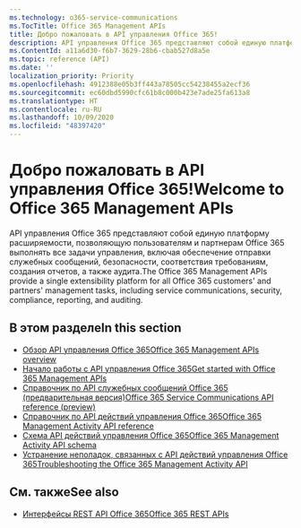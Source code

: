 ```yaml
---
ms.technology: o365-service-communications
ms.TocTitle: Office 365 Management APIs
title: Добро пожаловать в API управления Office 365!
description: API управления Office 365 представляют собой единую платформу расширяемости, позволяющую пользователям и партнерам Office 365 выполнять все задачи управления, включая обеспечение отправки служебных сообщений, безопасности, соответствия требованиям, создания отчетов, а также аудита.
ms.ContentId: a11a6d30-f6b7-3629-28b6-cbab527d8a5e
ms.topic: reference (API)
ms.date: ''
localization_priority: Priority
ms.openlocfilehash: 4912388e05b3ff443a78505cc54238455a2ecf36
ms.sourcegitcommit: ec60dbd5990cfc61b8c000b423e7ade25fa613a8
ms.translationtype: HT
ms.contentlocale: ru-RU
ms.lasthandoff: 10/09/2020
ms.locfileid: "48397420"
---
```

# <a name="welcome-to-office-365-management-apis"></a><span data-ttu-id="a439f-103">Добро пожаловать в API управления Office 365!</span><span class="sxs-lookup"><span data-stu-id="a439f-103">Welcome to Office 365 Management APIs</span></span>

<span data-ttu-id="a439f-104">API управления Office 365 представляют собой единую платформу расширяемости, позволяющую пользователям и партнерам Office 365 выполнять все задачи управления, включая обеспечение отправки служебных сообщений, безопасности, соответствия требованиям, создания отчетов, а также аудита.</span><span class="sxs-lookup"><span data-stu-id="a439f-104">The Office 365 Management APIs provide a single extensibility platform for all Office 365 customers' and partners' management tasks, including service communications, security, compliance, reporting, and auditing.</span></span>

## <a name="in-this-section"></a><span data-ttu-id="a439f-105">В этом разделе</span><span class="sxs-lookup"><span data-stu-id="a439f-105">In this section</span></span>

- [<span data-ttu-id="a439f-106">Обзор API управления Office 365</span><span class="sxs-lookup"><span data-stu-id="a439f-106">Office 365 Management APIs overview</span></span>](office-365-management-apis-overview.md)
- [<span data-ttu-id="a439f-107">Начало работы с API управления Office 365</span><span class="sxs-lookup"><span data-stu-id="a439f-107">Get started with Office 365 Management APIs</span></span>](get-started-with-office-365-management-apis.md)
- [<span data-ttu-id="a439f-108">Справочник по API служебных сообщений Office 365 (предварительная версия)</span><span class="sxs-lookup"><span data-stu-id="a439f-108">Office 365 Service Communications API reference (preview)</span></span>](office-365-service-communications-api-reference.md)
- [<span data-ttu-id="a439f-109">Справочник по API действий управления Office 365</span><span class="sxs-lookup"><span data-stu-id="a439f-109">Office 365 Management Activity API reference</span></span>](office-365-management-activity-api-reference.md)
- [<span data-ttu-id="a439f-110">Схема API действий управления Office 365</span><span class="sxs-lookup"><span data-stu-id="a439f-110">Office 365 Management Activity API schema</span></span>](office-365-management-activity-api-schema.md)
- [<span data-ttu-id="a439f-111">Устранение неполадок, связанных с API действий управления Office 365</span><span class="sxs-lookup"><span data-stu-id="a439f-111">Troubleshooting the Office 365 Management Activity API</span></span>](troubleshooting-the-office-365-management-activity-api.md)

## <a name="see-also"></a><span data-ttu-id="a439f-112">См. также</span><span class="sxs-lookup"><span data-stu-id="a439f-112">See also</span></span>

- [<span data-ttu-id="a439f-113">Интерфейсы REST API Office 365</span><span class="sxs-lookup"><span data-stu-id="a439f-113">Office 365 REST APIs</span></span>](https://docs.microsoft.com/previous-versions/office/office-365-api/how-to/platform-development-overview)
